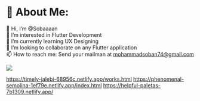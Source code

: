 # 💫 About Me:
👋 Hi, I’m @Sobaaaan<br>👀 I’m interested in Flutter Development<br>🌱 I’m currently learning UX Designing<br>💞️ I’m looking to collaborate on any Flutter application<br>📫 How to reach me: Send your mailman at mohammadsoban74@gmail.com

![](https://github-readme-stats.vercel.app/api?username=sobaaaan&theme=dracula&hide_border=false&include_all_commits=true&count_private=true)<br/>

https://timely-jalebi-68956c.netlify.app/works.html
https://phenomenal-semolina-1ef79e.netlify.app/index.html
https://helpful-paletas-7b1309.netlify.app/
